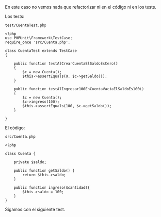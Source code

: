 En este caso no vemos nada que refactorizar ni en el código ni en los tests. 

Los tests:


``` [php]
test/CuentaTest.php

<?php
use PHPUnit\Framework\TestCase;
require_once 'src/Cuenta.php';

class CuentaTest extends TestCase
{

    public function testAlCrearCuentaElSaldoEsCero()
    {
        $c = new Cuenta();
        $this->assertEquals(0, $c->getSaldo());
    }

    public function testAlIngresar100EnCuentaVaciaElSaldoEs100()
    {
        $c = new Cuenta();
        $c->ingreso(100);
        $this->assertEquals(100, $c->getSaldo());
    }

}

```



El código:

``` [php]
src/Cuenta.php

<?php

class Cuenta {

    private $saldo;

    public function getSaldo() {
        return $this->saldo;
    }

    public function ingreso($cantidad){
        $this->saldo = 100;
    }
}

```


Sigamos con el siguiente test.